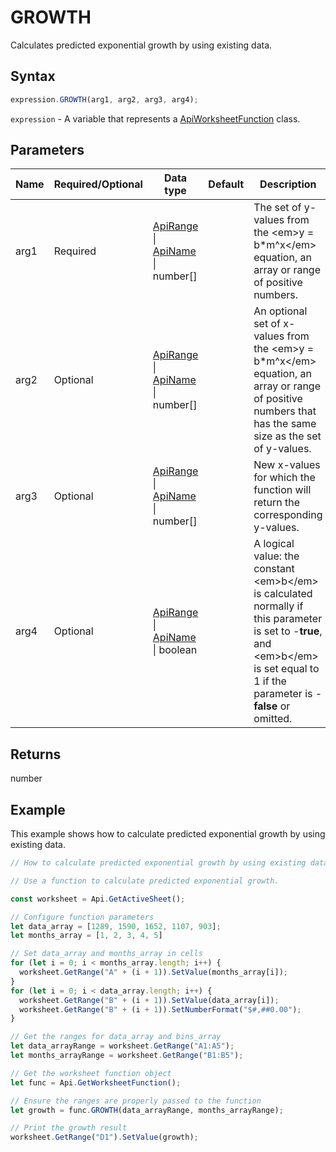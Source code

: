 # GROWTH

Calculates predicted exponential growth by using existing data.

## Syntax

```javascript
expression.GROWTH(arg1, arg2, arg3, arg4);
```

`expression` - A variable that represents a [ApiWorksheetFunction](../ApiWorksheetFunction.md) class.

## Parameters

| **Name** | **Required/Optional** | **Data type** | **Default** | **Description** |
| ------------- | ------------- | ------------- | ------------- | ------------- |
| arg1 | Required | [ApiRange](../../ApiRange/ApiRange.md) \| [ApiName](../../ApiName/ApiName.md) \| number[] |  | The set of y-values from the &lt;em&gt;y = b*m^x&lt;/em&gt; equation, an array or range of positive numbers. |
| arg2 | Optional | [ApiRange](../../ApiRange/ApiRange.md) \| [ApiName](../../ApiName/ApiName.md) \| number[] |  | An optional set of x-values from the &lt;em&gt;y = b*m^x&lt;/em&gt; equation, an array or range of positive numbers that has the same size as the set of y-values. |
| arg3 | Optional | [ApiRange](../../ApiRange/ApiRange.md) \| [ApiName](../../ApiName/ApiName.md) \| number[] |  | New x-values for which the function will return the corresponding y-values. |
| arg4 | Optional | [ApiRange](../../ApiRange/ApiRange.md) \| [ApiName](../../ApiName/ApiName.md) \| boolean |  | A logical value: the constant &lt;em&gt;b&lt;/em&gt; is calculated normally if this parameter is set to -**true**, and &lt;em&gt;b&lt;/em&gt; is set equal to 1 if the parameter is -**false** or omitted. |

## Returns

number

## Example

This example shows how to calculate predicted exponential growth by using existing data.

```javascript editor-xlsx
// How to calculate predicted exponential growth by using existing data.

// Use a function to calculate predicted exponential growth.

const worksheet = Api.GetActiveSheet();

// Configure function parameters
let data_array = [1289, 1590, 1652, 1107, 903]; 
let months_array = [1, 2, 3, 4, 5]

// Set data_array and months_array in cells
for (let i = 0; i < months_array.length; i++) {
  worksheet.GetRange("A" + (i + 1)).SetValue(months_array[i]);
}
for (let i = 0; i < data_array.length; i++) {
  worksheet.GetRange("B" + (i + 1)).SetValue(data_array[i]);
  worksheet.GetRange("B" + (i + 1)).SetNumberFormat("$#,##0.00");
}

// Get the ranges for data_array and bins_array
let data_arrayRange = worksheet.GetRange("A1:A5");
let months_arrayRange = worksheet.GetRange("B1:B5");

// Get the worksheet function object
let func = Api.GetWorksheetFunction();

// Ensure the ranges are properly passed to the function
let growth = func.GROWTH(data_arrayRange, months_arrayRange);

// Print the growth result
worksheet.GetRange("D1").SetValue(growth);
```
